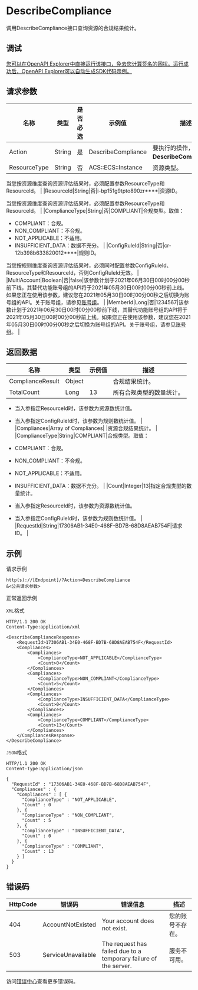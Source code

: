 # DescribeCompliance

调用DescribeCompliance接口查询资源的合规结果统计。

## 调试

[您可以在OpenAPI Explorer中直接运行该接口，免去您计算签名的困扰。运行成功后，OpenAPI Explorer可以自动生成SDK代码示例。](https://api.aliyun.com/#product=Config&api=DescribeCompliance&type=RPC&version=2019-01-08)

## 请求参数

|名称|类型|是否必选|示例值|描述|
|--|--|----|---|--|
|Action|String|是|DescribeCompliance|要执行的操作，取值：**DescribeCompliance**。 |
|ResourceType|String|否|ACS::ECS::Instance|资源类型。

 当您按资源维度查询资源评估结果时，必须配置参数ResourceType和ResourceId。 |
|ResourceId|String|否|i-bp151g9tpto890zr\*\*\*\*|资源ID。

 当您按资源维度查询资源评估结果时，必须配置参数ResourceType和ResourceId。 |
|ComplianceType|String|否|COMPLIANT|合规类型。取值：

 -   COMPLIANT：合规。
-   NON\_COMPLIANT：不合规。
-   NOT\_APPLICABLE：不适用。
-   INSUFFICIENT\_DATA：数据不充分。 |
|ConfigRuleId|String|否|cr-12b398b633820012\*\*\*\*|规则ID。

 当您按规则维度查询资源评估结果时，必须同时配置参数ConfigRuleId、ResourceType和ResourceId，否则ConfigRuleId无效。 |
|MultiAccount|Boolean|否|false|该参数计划于2021年06月30日00时00分00秒前下线，其替代功能账号组的API将于2021年05月30日00时00分00秒前上线。如果您正在使用该参数，建议您在2021年05月30日00时00分00秒之后切换为账号组的API。关于账号组，请参见[账号组](~~211534~~)。 |
|MemberId|Long|否|1234567|该参数计划于2021年06月30日00时00分00秒前下线，其替代功能账号组的API将于2021年05月30日00时00分00秒前上线。如果您正在使用该参数，建议您在2021年05月30日00时00分00秒之后切换为账号组的API。关于账号组，请参见[账号组](~~211534~~)。 |

## 返回数据

|名称|类型|示例值|描述|
|--|--|---|--|
|ComplianceResult|Object| |合规结果统计。 |
|TotalCount|Long|13|所有合规类型的数量统计。

 -   当入参指定ResourceId时，该参数为资源数统计值。
-   当入参指定ConfigRuleId时，该参数为规则数统计值。 |
|Compliances|Array of Compliances| |资源合规结果统计。 |
|ComplianceType|String|COMPLIANT|合规类型。取值：

 -   COMPLIANT：合规。
-   NON\_COMPLIANT：不合规。
-   NOT\_APPLICABLE：不适用。
-   INSUFFICIENT\_DATA：数据不充分。 |
|Count|Integer|13|指定合规类型的数量统计。

 -   当入参指定ResourceId时，该参数为资源数统计值。
-   当入参指定ConfigRuleId时，该参数为规则数统计值。 |
|RequestId|String|17306AB1-34E0-468F-BD7B-68D8AEAB754F|请求ID。 |

## 示例

请求示例

```
http(s)://[Endpoint]/?Action=DescribeCompliance
&<公共请求参数>
```

正常返回示例

`XML`格式

```
HTTP/1.1 200 OK
Content-Type:application/xml

<DescribeComplianceResponse>
    <RequestId>17306AB1-34E0-468F-BD7B-68D8AEAB754F</RequestId>
    <Compliances>
        <Compliances>
            <ComplianceType>NOT_APPLICABLE</ComplianceType>
            <Count>0</Count>
        </Compliances>
        <Compliances>
            <ComplianceType>NON_COMPLIANT</ComplianceType>
            <Count>5</Count>
        </Compliances>
        <Compliances>
            <ComplianceType>INSUFFICIENT_DATA</ComplianceType>
            <Count>0</Count>
        </Compliances>
        <Compliances>
            <ComplianceType>COMPLIANT</ComplianceType>
            <Count>13</Count>
        </Compliances>
    </CompliancesResponse>
</DescribeCompliance>
```

`JSON`格式

```
HTTP/1.1 200 OK
Content-Type:application/json

{
  "RequestId" : "17306AB1-34E0-468F-BD7B-68D8AEAB754F",
  "Compliances" : {
    "Compliances" : [ {
      "ComplianceType" : "NOT_APPLICABLE",
      "Count" : 0
    }, {
      "ComplianceType" : "NON_COMPLIANT",
      "Count" : 5
    }, {
      "ComplianceType" : "INSUFFICIENT_DATA",
      "Count" : 0
    }, {
      "ComplianceType" : "COMPLIANT",
      "Count" : 13
    } ]
  }
}
```

## 错误码

|HttpCode|错误码|错误信息|描述|
|--------|---|----|--|
|404|AccountNotExisted|Your account does not exist.|您的账号不存在。|
|503|ServiceUnavailable|The request has failed due to a temporary failure of the server.|服务不可用。|

访问[错误中心](https://error-center.alibabacloud.com/status/product/Config)查看更多错误码。

